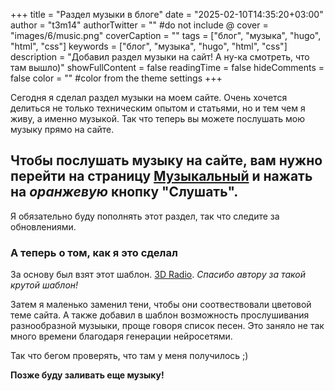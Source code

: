 +++
title = "Раздел музыки в блоге"
date = "2025-02-10T14:35:20+03:00"
author = "t3m14"
authorTwitter = "" #do not include @
cover = "images/6/music.png"
coverCaption = ""
tags = ["блог", "музыка", "hugo", "html", "css"]
keywords = ["блог", "музыка", "hugo", "html", "css"]
description = "Добавил раздел музыки на сайт! А ну-ка смотреть, что там вышло)"
showFullContent = false
readingTime = false
hideComments = false
color = "" #color from the theme settings
+++

Сегодня я сделал раздел музыки на моем сайте. Очень хочется делиться не только техническим опытом и статьями, но и тем чем я живу, а именно музыкой. Так что теперь вы можете послушать мою музыку прямо на сайте.

Чтобы послушать музыку на сайте, вам нужно перейти на страницу [Музыкальный](/music.) и нажать на *оранжевую* кнопку "Слушать".
---
Я обязательно буду пополнять этот раздел, так что следите за обновлениями.

### А теперь о том, как я это сделал

За основу был взят этот шаблон. [3D Radio](https://codepen.io/ricardoolivaalonso/pen/ExPpgqG). _Спасибо автору за такой крутой шаблон!_ 

Затем я маленько заменил тени, чтобы они соотвествовали цветовой теме сайта. А также добавил в шаблон возможность прослушивания разнообразной музыыки, проще говоря список песен. Это заняло не так много времени благодаря генерации нейросетями. 

Так что бегом проверять, что там у меня получилось ;)

__Позже буду заливать еще музыку!__